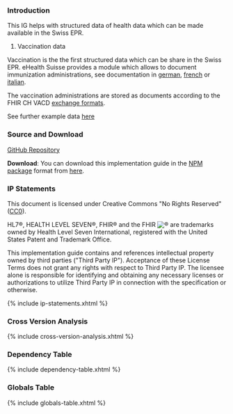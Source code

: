 ### Introduction

This IG helps with structured data of health data which can be made available in the Swiss EPR.

1. Vaccination data

Vaccination is the the first structured data which can be share in the Swiss EPR. eHealth Suisse provides a module
which allows to document immunization administrations, see documentation in [german](https://www.e-health-suisse.ch/en/latest-news/impfausweis-im-epd), [french](https://www.e-health-suisse.ch/fr/nouveautes/carnet-de-vaccination-dans-le-dep) or [italian](https://www.e-health-suisse.ch/it/novita/certificato-di-vaccinazione-nella-cip).

The vaccination administrations are stored as documents according to the FHIR CH VACD [exchange formats](https://fhir.ch/ig/ch-vacd/index.html).

See further example data [here](vacd.html)


### Source and Download

[GitHub Repository](https://github.com/oliveregger/ch-epr-data-oe)

**Download**: You can download this implementation guide in the [NPM package](https://confluence.hl7.org/display/FHIR/NPM+Package+Specification) format from [here](package.tgz).

### IP Statements
This document is licensed under Creative Commons "No Rights Reserved" ([CC0](https://creativecommons.org/publicdomain/zero/1.0/)).

HL7®, HEALTH LEVEL SEVEN®, FHIR® and the FHIR <img src="icon-fhir-16.png" style="float: none; margin: 0px; padding: 0px; vertical-align: bottom"/>&reg; are trademarks owned by Health Level Seven International, registered with the United States Patent and Trademark Office.

This implementation guide contains and references intellectual property owned by third parties ("Third Party IP"). Acceptance of these License Terms does not grant any rights with respect to Third Party IP. The licensee alone is responsible for identifying and obtaining any necessary licenses or authorizations to utilize Third Party IP in connection with the specification or otherwise.

{% include ip-statements.xhtml %}

### Cross Version Analysis

{% include cross-version-analysis.xhtml %}

### Dependency Table

{% include dependency-table.xhtml %}

### Globals Table

{% include globals-table.xhtml %}

